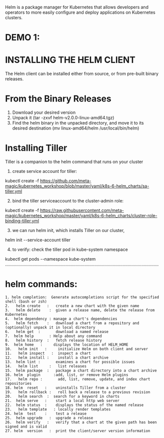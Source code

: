 Helm is a package manager for Kubernetes that allows developers and operators to more easily configure and deploy applications on Kubernetes clusters.

# DEMO 1:

# INSTALLING THE HELM CLIENT
The Helm client can be installed either from source, or from pre-built binary releases.

# From the Binary Releases

1) Download your desired version
2) Unpack it (tar -zxvf helm-v2.0.0-linux-amd64.tgz)
3) Find the helm binary in the unpacked directory, and move it to its desired destination (mv linux-amd64/helm /usr/local/bin/helm)

 # Installing Tiller
Tiller is a companion to the helm command that runs on your cluster

1) create service account for tiller:

kubectl create -f https://github.com/meta-magic/kubernetes_workshop/blob/master/yaml/k8s-6-helm_charts/sa-tiller.yml


2) bind the tiller serviceaccount to the cluster-admin role:

kubectl create -f https://raw.githubusercontent.com/meta-magic/kubernetes_workshop/master/yaml/k8s-6-helm_charts/cluster-role-binding-tiller.yml

3) we can run helm init, which installs Tiller on our cluster,

helm init --service-account tiller

4) to verify: check the tiller pod in kube-system namespace

kubectl get pods --namespace kube-system
............................................................................................................................

# helm commands:
    1. helm completion:  Generate autocompletions script for the specified shell (bash or zsh)
    2.   helm create   :   create a new chart with the given name
    3.   helm delete    :  given a release name, delete the release from Kubernetes
    4.  helm dependency : manage a chart's dependencies
    5.   helm fetch    :   download a chart from a repository and (optionally) unpack it in local directory
    6.   helm get  :       download a named release
    7.  helm help       : Help about any command
    8.   helm history  :   fetch release history
    9.  helm home   :     displays the location of HELM_HOME
    10.   helm init   :     initialize Helm on both client and server
    11.   helm inspect   :  inspect a chart
    12.   helm install :    install a chart archive
    13.  helm lint :       examines a chart for possible issues
    14.   helm list     :   list releases
    15.  helm package  :   package a chart directory into a chart archive
    16. helm  plugin      :add, list, or remove Helm plugins
    17.   helm repo :       add, list, remove, update, and index chart repositories
    18. helm  reset   :    uninstalls Tiller from a cluster
    19.   helm rollback :   roll back a release to a previous revision
    20.   helm search  :  search for a keyword in charts
    21.  helm serve   :    start a local http web server
    22.  helm status  :    displays the status of the named release
    23.   helm template   : locally render templates
    24. helm  test    :    test a release
    25.  helm upgrade   :  upgrade a release
    26.  helm verify   :   verify that a chart at the given path has been signed and is valid
    27. helm  version   :  print the client/server version information
